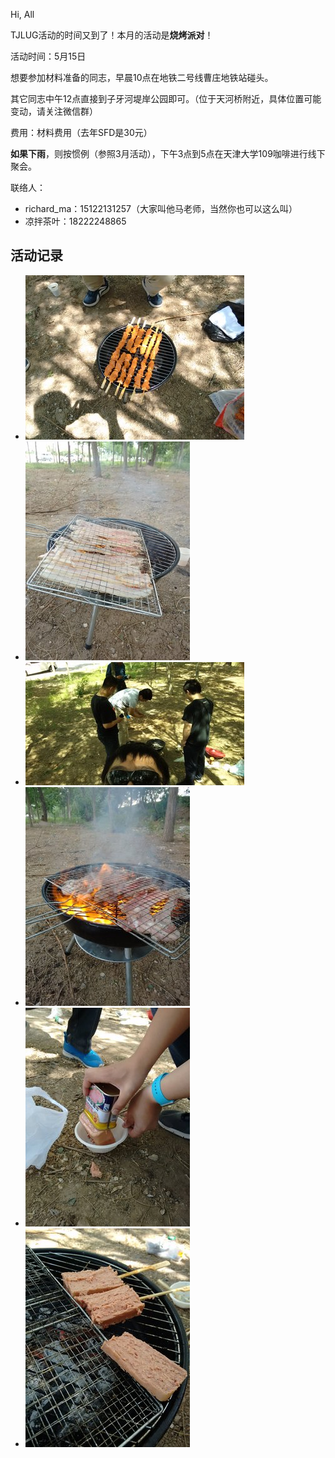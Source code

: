 Hi, All

TJLUG活动的时间又到了！本月的活动是**烧烤派对**！

活动时间：5月15日

想要参加材料准备的同志，早晨10点在地铁二号线曹庄地铁站碰头。

其它同志中午12点直接到子牙河堤岸公园即可。（位于天河桥附近，具体位置可能变动，请关注微信群）

费用：材料费用（去年SFD是30元）

**如果下雨**，则按惯例（参照3月活动），下午3点到5点在天津大学109咖啡进行线下聚会。

联络人：
* richard_ma：15122131257（大家叫他马老师，当然你也可以这么叫）
* 凉拌茶叶：18222248865

活动记录
--------

* <img src="./img/16年5月活动/IMG_20160515_131924.jpg" alt="烤串" />
* <img src="./img/16年5月活动/IMG_20160515_141506.jpg" alt="烤串" />
* <img src="./img/16年5月活动/IMG_20160515_141649.jpg" alt="烤串" />
* <img src="./img/16年5月活动/IMG_20160515_142631.jpg" alt="烤串" />
* <img src="./img/16年5月活动/IMG_20160515_143751.jpg" alt="烤串" />
* <img src="./img/16年5月活动/IMG_20160515_143906.jpg" alt="烤串" />
